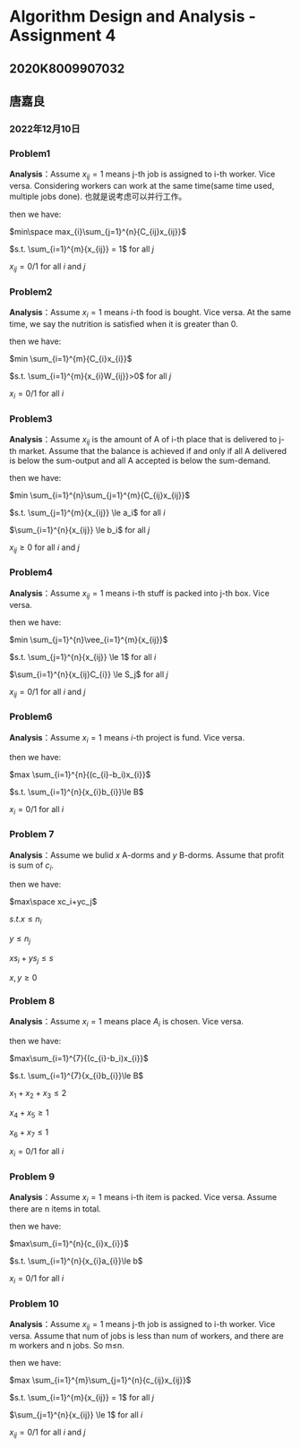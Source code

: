 # Algorithm Design and Analysis - Assignment 4

## 2020K8009907032

## 唐嘉良

### 2022年12月10日





### Problem1

**Analysis**：Assume $x_{ij}=1$ means j-th job is assigned to i-th worker. Vice versa. Considering workers can work at the same time(same time used, multiple jobs done). 也就是说考虑可以并行工作。

then we have:  

$min\space max_{i}\sum_{j=1}^{n}{C_{ij}x_{ij}}$

$s.t. \sum_{i=1}^{m}{x_{ij}} = 1$ for all $j$

$x_{ij} = 0/1$ for all $i$ and $j$





### Problem2

**Analysis**：Assume $x_{i}=1$ means $i$-th food is bought. Vice versa. At the same time, we say the nutrition is satisfied when it is greater than 0.

then we have:  

$min \sum_{i=1}^{m}{C_{i}x_{i}}$

$s.t. \sum_{i=1}^{m}{x_{i}W_{ij}}>0$ for all $j$

$x_{i} = 0/1$ for all $i$ 



### Problem3

**Analysis**：Assume $x_{ij}$ is the amount of A of i-th place that is delivered to j-th market. Assume that the balance is achieved if and only if all A delivered is below the sum-output and all A accepted is below the sum-demand.

then we have:  

$min \sum_{i=1}^{n}\sum_{j=1}^{m}{C_{ij}x_{ij}}$

$s.t. \sum_{j=1}^{m}{x_{ij}} \le a_i$ for all $i$

$\sum_{i=1}^{n}{x_{ij}} \le b_i$ for all $j$

$x_{ij} \ge 0$ for all $i$ and $j$





### Problem4

**Analysis**：Assume $x_{ij}=1$ means i-th stuff is packed into j-th box. Vice versa.

then we have:  

$min \sum_{j=1}^{n}\vee_{i=1}^{m}{x_{ij}}$

$s.t. \sum_{j=1}^{n}{x_{ij}} \le 1$ for all $i$

$\sum_{i=1}^{n}{x_{ij}C_{i}} \le S_j$ for all $j$

$x_{ij} = 0/1$ for all $i$ and $j$





### Problem6

**Analysis**：Assume $x_{i}=1$ means $i$-th project is fund. Vice versa. 

then we have:  

$max \sum_{i=1}^{n}{(c_{i}-b_i)x_{i}}$

$s.t. \sum_{i=1}^{n}{x_{i}b_{i}}\le B$ 

$x_{i} = 0/1$ for all $i$ 





### Problem 7

**Analysis**：Assume we bulid $x$ A-dorms and $y$ B-dorms. Assume that profit is sum of $c_i$.

then we have:  

$max\space xc_i+yc_j$

$s.t. x \le n_i$ 

$y \le n_j$

$xs_i + ys_j\le s$

$x,y\ge 0$ 





### Problem 8

**Analysis**：Assume $x_i=1$ means place $A_i$ is chosen. Vice versa.

then we have:  

$max\sum_{i=1}^{7}{(c_{i}-b_i)x_{i}}$

$s.t.  \sum_{i=1}^{7}{x_{i}b_{i}}\le B$ 

$x_1+x_2+x_3\le2$

$x_4+x_5\ge 1$

$x_6 + x_7 \le 1$

$x_{i} = 0/1$ for all $i$





### Problem 9

**Analysis**：Assume $x_i=1$ means i-th item is packed. Vice versa. Assume there are n items in total.

then we have:  

$max\sum_{i=1}^{n}{c_{i}x_{i}}$

$s.t.  \sum_{i=1}^{n}{x_{i}a_{i}}\le b$ 

$x_{i} = 0/1$ for all $i$





### Problem 10

**Analysis**：Assume $x_{ij}=1$ means j-th job is assigned to i-th worker. Vice versa. Assume that num of jobs is less than num of workers, and there are m workers and n jobs.  So m$\le$n.

then we have:  

$max \sum_{i=1}^{m}\sum_{j=1}^{n}{c_{ij}x_{ij}}$

$s.t. \sum_{i=1}^{m}{x_{ij}} = 1$ for all $j$

$\sum_{j=1}^{n}{x_{ij}} \le 1$  for all $i$

$x_{ij} = 0/1$ for all $i$ and $j$

